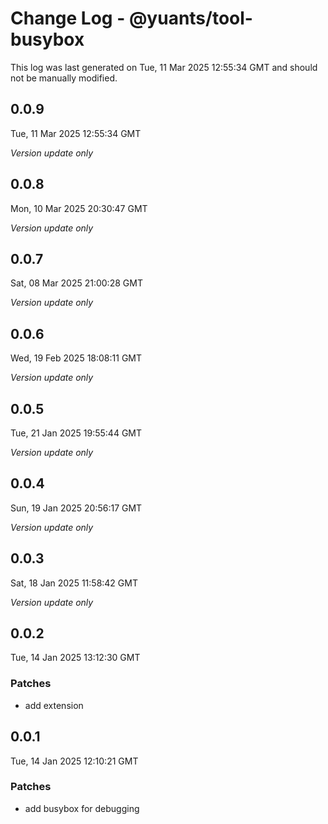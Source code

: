 # Change Log - @yuants/tool-busybox

This log was last generated on Tue, 11 Mar 2025 12:55:34 GMT and should not be manually modified.

## 0.0.9
Tue, 11 Mar 2025 12:55:34 GMT

_Version update only_

## 0.0.8
Mon, 10 Mar 2025 20:30:47 GMT

_Version update only_

## 0.0.7
Sat, 08 Mar 2025 21:00:28 GMT

_Version update only_

## 0.0.6
Wed, 19 Feb 2025 18:08:11 GMT

_Version update only_

## 0.0.5
Tue, 21 Jan 2025 19:55:44 GMT

_Version update only_

## 0.0.4
Sun, 19 Jan 2025 20:56:17 GMT

_Version update only_

## 0.0.3
Sat, 18 Jan 2025 11:58:42 GMT

_Version update only_

## 0.0.2
Tue, 14 Jan 2025 13:12:30 GMT

### Patches

- add extension

## 0.0.1
Tue, 14 Jan 2025 12:10:21 GMT

### Patches

- add busybox for debugging

